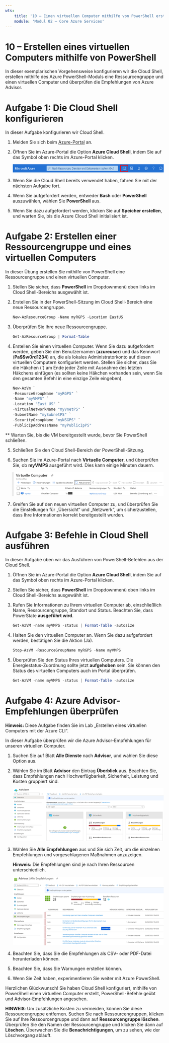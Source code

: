 ```yaml
---
wts:
    title: '10 – Einen virtuellen Computer mithilfe von PowerShell erstellen'
    module: 'Modul 02 – Core Azure Services'
---
```

# 10 – Erstellen eines virtuellen Computers mithilfe von PowerShell

In dieser exemplarischen Vorgehensweise konfigurieren wir die Cloud Shell, erstellen mithilfe des Azure PowerShell-Moduls eine Ressourcengruppe und einen virtuellen Computer und überprüfen die Empfehlungen von Azure Advisor. 

# Aufgabe 1: Die Cloud Shell konfigurieren

In dieser Aufgabe konfigurieren wir Cloud Shell. 

1. Melden Sie sich beim [Azure-Portal](https://portal.azure.com) an.

2. Öffnen Sie im Azure-Portal die Option **Azure Cloud Shell**, indem Sie auf das Symbol oben rechts im Azure-Portal klicken.

    ![Screenshot des Azure Cloud Shell-Symbols im Azure-Portal.](../images/1002.png)

3. Wenn Sie die Cloud Shell bereits verwendet haben, fahren Sie mit der nächsten Aufgabe fort. 

4. Wenn Sie aufgefordert werden, entweder **Bash** oder **PowerShell** auszuwählen, wählen Sie **PowerShell** aus. 

5. Wenn Sie dazu aufgefordert werden, klicken Sie auf **Speicher erstellen**, und warten Sie, bis die Azure Cloud Shell initialisiert ist. 

# Aufgabe 2: Erstellen einer Ressourcengruppe und eines virtuellen Computers

In dieser Übung erstellen Sie mithilfe von PowerShell eine Ressourcengruppe und einen virtuellen Computer.  

1. Stellen Sie sicher, dass **PowerShell** im Dropdownmenü oben links im Cloud Shell-Bereichs ausgewählt ist.

2. Erstellen Sie in der PowerShell-Sitzung im Cloud Shell-Bereich eine neue Ressourcengruppe. 

    ```PowerShell
    New-AzResourceGroup -Name myRGPS -Location EastUS
    ```

3. Überprüfen Sie Ihre neue Ressourcengruppe. 

    ```PowerShell
    Get-AzResourceGroup | Format-Table
    ```

4. Erstellen Sie einen virtuellen Computer. Wenn Sie dazu aufgefordert werden, geben Sie den Benutzernamen (**azureuser**) und das Kennwort (**Pa$$w0rd1234**) an, die als lokales Administratorkonto auf diesen virtuellen Computern konfiguriert werden. Stellen Sie sicher, dass Sie die Häkchen (`) am Ende jeder Zeile mit Ausnahme des letzten Häkchens einfügen (es sollten keine Häkchen vorhanden sein, wenn Sie den gesamten Befehl in eine einzige Zeile eingeben).

    ```PowerShell
    New-AzVm `
    -ResourceGroupName "myRGPS" `
    -Name "myVMPS" `
    -Location "East US" `
    -VirtualNetworkName "myVnetPS" `
    -SubnetName "mySubnetPS" `
    -SecurityGroupName "myNSGPS" `
    -PublicIpAddressName "myPublicIpPS"
    ```
** Warten Sie, bis die VM bereitgestellt wurde, bevor Sie PowerShell schließen.

5. Schließen Sie den Cloud Shell-Bereich der PowerShell-Sitzung.

6. Suchen Sie im Azure-Portal nach **Virtuelle Computer**, und überprüfen Sie, ob **myVMPS** ausgeführt wird. Dies kann einige Minuten dauern.

    ![Screenshot der Seite „Virtuelle Computer“, wobei myVMPS ausgeführt wird.](../images/1001.png)

7. Greifen Sie auf den neuen virtuellen Computer zu, und überprüfen Sie die Einstellungen für „Übersicht“ und „Netzwerk“, um sicherzustellen, dass Ihre Informationen korrekt bereitgestellt wurden. 

# Aufgabe 3: Befehle in Cloud Shell ausführen

In dieser Aufgabe üben wir das Ausführen von PowerShell-Befehlen aus der Cloud Shell. 

1. Öffnen Sie im Azure-Portal die Option **Azure Cloud Shell**, indem Sie auf das Symbol oben rechts im Azure-Portal klicken.

2. Stellen Sie sicher, dass **PowerShell** im Dropdownmenü oben links im Cloud Shell-Bereichs ausgewählt ist.

3. Rufen Sie Informationen zu Ihrem virtuellen Computer ab, einschließlich Name, Ressourcengruppe, Standort und Status. Beachten Sie, dass PowerState **ausgeführt wird**.

    ```PowerShell
    Get-AzVM -name myVMPS -status | Format-Table -autosize
    ```

4. Halten Sie den virtuellen Computer an. Wenn Sie dazu aufgefordert werden, bestätigen Sie die Aktion (Ja). 

    ```PowerShell
    Stop-AzVM -ResourceGroupName myRGPS -Name myVMPS
    ```

5. Überprüfen Sie den Status Ihres virtuellen Computers. Die Energiestatus-Zuordnung sollte jetzt **aufgehoben** sein. Sie können den Status des virtuellen Computers auch im Portal überprüfen. 

    ```PowerShell
    Get-AzVM -name myVMPS -status | Format-Table -autosize
    ```

# Aufgabe 4: Azure Advisor-Empfehlungen überprüfen

**Hinweis:** Diese Aufgabe finden Sie im Lab „Erstellen eines virtuellen Computers mit der Azure CLI“. 

In dieser Aufgabe überprüfen wir die Azure Advisor-Empfehlungen für unseren virtuellen Computer. 

1. Suchen Sie auf Blatt **Alle Dienste** nach **Advisor**, und wählen Sie diese Option aus. 

2. Wählen Sie im Blatt **Advisor** den Eintrag **Überblick** aus. Beachten Sie, dass Empfehlungen nach Hochverfügbarkeit, Sicherheit, Leistung und Kosten gruppiert sind. 

    ![Screenshot der Seite „Advisor-Übersicht“.](../images/1003.png)

3. Wählen Sie **Alle Empfehlungen** aus und Sie sich Zeit, um die einzelnen Empfehlungen und vorgeschlagenen Maßnahmen anzuzeigen. 

    **Hinweis:** Die Empfehlungen sind je nach Ihren Ressourcen unterschiedlich. 

    ![Screenshot der Advisor-Seite „Alle Empfehlungen“.](../images/1004.png)

4. Beachten Sie, dass Sie die Empfehlungen als CSV- oder PDF-Datei herunterladen können. 

5. Beachten Sie, dass Sie Warnungen erstellen können. 

6. Wenn Sie Zeit haben, experimentieren Sie weiter mit Azure PowerShell. 

Herzlichen Glückwunsch! Sie haben Cloud Shell konfiguriert, mithilfe von PowerShell einen virtuellen Computer erstellt, PowerShell-Befehle geübt und Advisor-Empfehlungen angesehen.

**HINWEIS**: Um zusätzliche Kosten zu vermeiden, können Sie diese Ressourcengruppe entfernen. Suchen Sie nach Ressourcengruppen, klicken Sie auf Ihre Ressourcengruppe und dann auf **Ressourcengruppe löschen**. Überprüfen Sie den Namen der Ressourcengruppe und klicken Sie dann auf **Löschen**. Überwachen Sie die **Benachrichtigungen**, um zu sehen, wie der Löschvorgang abläuft.
